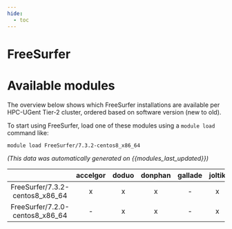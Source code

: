 ```yaml
---
hide:
  - toc
---
```


FreeSurfer
==========

# Available modules


The overview below shows which FreeSurfer installations are available per HPC-UGent Tier-2 cluster, ordered based on software version (new to old).

To start using FreeSurfer, load one of these modules using a `module load` command like:

```shell
module load FreeSurfer/7.3.2-centos8_x86_64
```

*(This data was automatically generated on {{modules_last_updated}})*  

| |accelgor|doduo|donphan|gallade|joltik|shinx|skitty|
| :---: | :---: | :---: | :---: | :---: | :---: | :---: | :---: |
|FreeSurfer/7.3.2-centos8_x86_64|x|x|x|-|x|-|-|
|FreeSurfer/7.2.0-centos8_x86_64|-|x|x|-|x|-|-|
